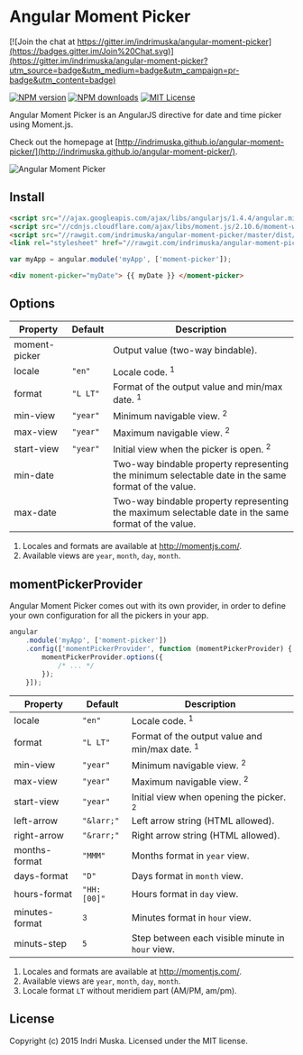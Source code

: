 # Angular Moment Picker

[![Join the chat at https://gitter.im/indrimuska/angular-moment-picker](https://badges.gitter.im/Join%20Chat.svg)](https://gitter.im/indrimuska/angular-moment-picker?utm_source=badge&utm_medium=badge&utm_campaign=pr-badge&utm_content=badge)

[![NPM version](http://img.shields.io/npm/v/angular-moment-picker.svg?style=flat)](https://npmjs.org/package/angular-moment-picker)
[![NPM downloads](http://img.shields.io/npm/dm/angular-moment-picker.svg?style=flat)](https://npmjs.org/package/angular-moment-picker)
[![MIT License](http://img.shields.io/badge/license-MIT-blue.svg?style=flat)](LICENSE)

Angular Moment Picker is an AngularJS directive for date and time picker using Moment.js.

Check out the homepage at [http://indrimuska.github.io/angular-moment-picker/](http://indrimuska.github.io/angular-moment-picker/).

![Angular Moment Picker](http://indrimuska.github.io/angular-moment-picker/img/angualar-moment-picker-views-selected.png)

## Install

```html
<script src="//ajax.googleapis.com/ajax/libs/angularjs/1.4.4/angular.min.js"></script>
<script src="//cdnjs.cloudflare.com/ajax/libs/moment.js/2.10.6/moment-with-locales.js"></script>
<script src="//rawgit.com/indrimuska/angular-moment-picker/master/dist/angular-moment-picker.min.js"></script>
<link rel="stylesheet" href="//rawgit.com/indrimuska/angular-moment-picker/master/dist/angular-moment-picker.min.css">
```
```js
var myApp = angular.module('myApp', ['moment-picker']);
```
```html
<div moment-picker="myDate"> {{ myDate }} </moment-picker>
```

## Options

Property | Default | Description
---|---|---
moment-picker | | Output value (two-way bindable).
locale | `"en"` | Locale code. <sup>1</sup>
format | `"L LT"` | Format of the output value and min/max date. <sup>1</sup>
min-view | `"year"` | Minimum navigable view. <sup>2</sup>
max-view | `"year"` | Maximum navigable view. <sup>2</sup>
start-view | `"year"` | Initial view when the picker is open. <sup>2</sup>
min-date | | Two-way bindable property representing the minimum selectable date in the same format of the value.
max-date | | Two-way bindable property representing the maximum selectable date in the same format of the value.

1. Locales and formats are available at http://momentjs.com/.
2. Available views are `year`, `month`, `day`, `month`.

## momentPickerProvider

Angular Moment Picker comes out with its own provider, in order to define your own configuration for all the pickers in your app.

```javascript
angular
    .module('myApp', ['moment-picker'])
    .config(['momentPickerProvider', function (momentPickerProvider) {
        momentPickerProvider.options({
            /* ... */
        });
    }]);
```

Property | Default | Description
---|---|---
locale | `"en"` | Locale code. <sup>1</sup>
format | `"L LT"` | Format of the output value and min/max date. <sup>1</sup>
min-view | `"year"` | Minimum navigable view. <sup>2</sup>
max-view | `"year"` | Maximum navigable view. <sup>2</sup>
start-view | `"year"` | Initial view when opening the picker. <sup>2</sup>
left-arrow | `"&larr;"` | Left arrow string (HTML allowed).
right-arrow | `"&rarr;"` | Right arrow string (HTML allowed).
months-format | `"MMM"` | Months format in `year` view.
days-format | `"D"` | Days format in `month` view.
hours-format | `"HH:[00]"` | Hours format in `day` view.
minutes-format | <sup>3</sub> | Minutes format in `hour` view.
minuts-step | `5` | Step between each visible minute in `hour` view.

1. Locales and formats are available at http://momentjs.com/.
2. Available views are `year`, `month`, `day`, `month`.
3. Locale format `LT` without meridiem part (AM/PM, am/pm).

## License
Copyright (c) 2015 Indri Muska. Licensed under the MIT license.